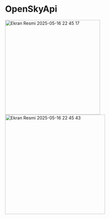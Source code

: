 # OpenSkyApi
<img width="309" alt="Ekran Resmi 2025-05-16 22 45 17" src="https://github.com/user-attachments/assets/7b9050ba-1721-4080-a750-ebd00ae8ec57" />
<img width="325" alt="Ekran Resmi 2025-05-16 22 45 43" src="https://github.com/user-attachments/assets/23af3518-8e9e-4b1a-97e5-0d816e3a8620" />
